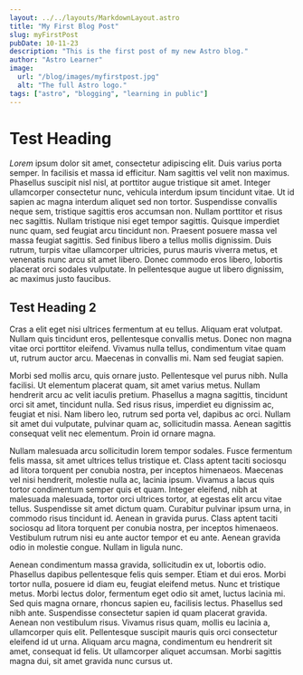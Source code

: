 ```yaml
---
layout: ../../layouts/MarkdownLayout.astro
title: "My First Blog Post"
slug: myFirstPost
pubDate: 10-11-23
description: "This is the first post of my new Astro blog."
author: "Astro Learner"
image:
  url: "/blog/images/myfirstpost.jpg"
  alt: "The full Astro logo."
tags: ["astro", "blogging", "learning in public"]
---
```


# Test Heading

_Lorem_ ipsum dolor sit amet, consectetur adipiscing elit. Duis varius porta semper. In facilisis et massa id efficitur. Nam sagittis vel velit non maximus. Phasellus suscipit nisl nisl, at porttitor augue tristique sit amet. Integer ullamcorper consectetur nunc, vehicula interdum ipsum tincidunt vitae. Ut id sapien ac magna interdum aliquet sed non tortor. Suspendisse convallis neque sem, tristique sagittis eros accumsan non. Nullam porttitor et risus nec sagittis. Nullam tristique nisi eget tempor sagittis. Quisque imperdiet nunc quam, sed feugiat arcu tincidunt non. Praesent posuere massa vel massa feugiat sagittis. Sed finibus libero a tellus mollis dignissim. Duis rutrum, turpis vitae ullamcorper ultricies, purus mauris viverra metus, et venenatis nunc arcu sit amet libero. Donec commodo eros libero, lobortis placerat orci sodales vulputate. In pellentesque augue ut libero dignissim, ac maximus justo faucibus.

## Test Heading 2

Cras a elit eget nisi ultrices fermentum at eu tellus. Aliquam erat volutpat. Nullam quis tincidunt eros, pellentesque convallis metus. Donec non magna vitae orci porttitor eleifend. Vivamus nulla tellus, condimentum vitae quam ut, rutrum auctor arcu. Maecenas in convallis mi. Nam sed feugiat sapien.

Morbi sed mollis arcu, quis ornare justo. Pellentesque vel purus nibh. Nulla facilisi. Ut elementum placerat quam, sit amet varius metus. Nullam hendrerit arcu ac velit iaculis pretium. Phasellus a magna sagittis, tincidunt orci sit amet, tincidunt nulla. Sed risus risus, imperdiet eu dignissim ac, feugiat et nisi. Nam libero leo, rutrum sed porta vel, dapibus ac orci. Nullam sit amet dui vulputate, pulvinar quam ac, sollicitudin massa. Aenean sagittis consequat velit nec elementum. Proin id ornare magna.

Nullam malesuada arcu sollicitudin lorem tempor sodales. Fusce fermentum felis massa, sit amet ultrices tellus tristique et. Class aptent taciti sociosqu ad litora torquent per conubia nostra, per inceptos himenaeos. Maecenas vel nisi hendrerit, molestie nulla ac, lacinia ipsum. Vivamus a lacus quis tortor condimentum semper quis et quam. Integer eleifend, nibh at malesuada malesuada, tortor orci ultrices tortor, at egestas elit arcu vitae tellus. Suspendisse sit amet dictum quam. Curabitur pulvinar ipsum urna, in commodo risus tincidunt id. Aenean in gravida purus. Class aptent taciti sociosqu ad litora torquent per conubia nostra, per inceptos himenaeos. Vestibulum rutrum nisi eu ante auctor tempor et eu ante. Aenean gravida odio in molestie congue. Nullam in ligula nunc.

Aenean condimentum massa gravida, sollicitudin ex ut, lobortis odio. Phasellus dapibus pellentesque felis quis semper. Etiam et dui eros. Morbi tortor nulla, posuere id diam eu, feugiat eleifend metus. Nunc et tristique metus. Morbi lectus dolor, fermentum eget odio sit amet, luctus lacinia mi. Sed quis magna ornare, rhoncus sapien eu, facilisis lectus. Phasellus sed nibh ante. Suspendisse consectetur sapien id quam placerat gravida. Aenean non vestibulum risus. Vivamus risus quam, mollis eu lacinia a, ullamcorper quis elit. Pellentesque suscipit mauris quis orci consectetur eleifend id ut urna. Aliquam arcu magna, condimentum eu hendrerit sit amet, consequat id felis. Ut ullamcorper aliquet accumsan. Morbi sagittis magna dui, sit amet gravida nunc cursus ut.

